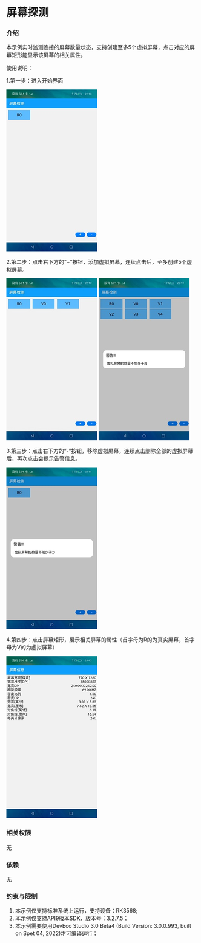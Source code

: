 # 屏幕探测

### 介绍

本示例实时监测连接的屏幕数量状态，支持创建至多5个虚拟屏幕，点击对应的屏幕矩形能显示该屏幕的相关属性。

使用说明：

1.第一步：进入开始界面

![输入图片说明](ScreenShot/entryDefault.jpg)

2.第二步：点击右下方的“+”按钮，添加虚拟屏幕，连续点击后，至多创建5个虚拟屏幕。

![输入图片说明](ScreenShot/addVirtualScreen.jpg)
![输入图片说明](ScreenShot/addScreenWarning.jpg)

3.第三步：点击右下方的“-”按钮，移除虚拟屏幕，连续点击删除全部的虚拟屏幕后，再次点击会提示告警信息。

![输入图片说明](ScreenShot/removeScreenWarning.jpg)

4.第四步：点击屏幕矩形，展示相关屏幕的属性（首字母为R的为真实屏幕，首字母为V的为虚拟屏幕）

![输入图片说明](ScreenShot/screenInfo.jpg)


### 相关权限

无

### 依赖

无


### 约束与限制

1. 本示例仅支持标准系统上运行，支持设备：RK3568;
2. 本示例仅支持API9版本SDK，版本号：3.2.7.5；
3. 本示例需要使用DevEco Studio 3.0 Beta4 (Build Version: 3.0.0.993, built on Spet 04, 2022)才可编译运行；
